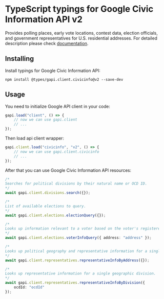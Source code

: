 # TypeScript typings for Google Civic Information API v2

Provides polling places, early vote locations, contest data, election officials,
and government representatives for U.S. residential addresses. For detailed
description please check
[documentation](https://developers.google.com/civic-information).

## Installing

Install typings for Google Civic Information API:

```
npm install @types/gapi.client.civicinfo@v2 --save-dev
```

## Usage

You need to initialize Google API client in your code:

```typescript
gapi.load("client", () => {
    // now we can use gapi.client
    // ...
});
```

Then load api client wrapper:

```typescript
gapi.client.load("civicinfo", "v2", () => {
    // now we can use gapi.client.civicinfo
    // ...
});
```

After that you can use Google Civic Information API resources:

```typescript
/* 
Searches for political divisions by their natural name or OCD ID.  
*/
await gapi.client.divisions.search({});

/* 
List of available elections to query.  
*/
await gapi.client.elections.electionQuery({});

/* 
Looks up information relevant to a voter based on the voter's registered address.  
*/
await gapi.client.elections.voterInfoQuery({ address: "address" });

/* 
Looks up political geography and representative information for a single address.  
*/
await gapi.client.representatives.representativeInfoByAddress({});

/* 
Looks up representative information for a single geographic division.  
*/
await gapi.client.representatives.representativeInfoByDivision({
    ocdId: "ocdId"
});
```

